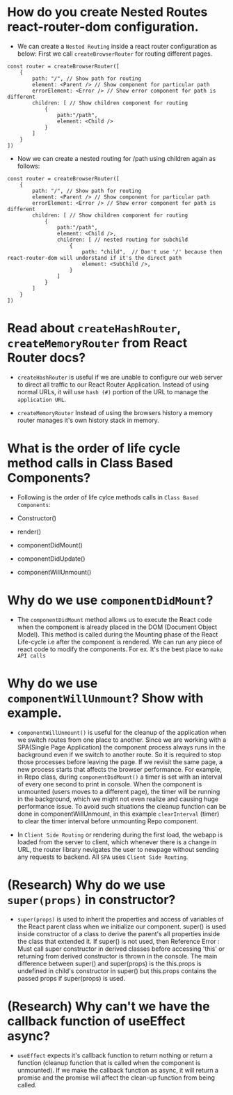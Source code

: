 # How do you create Nested Routes react-router-dom configuration.

- We can create a `Nested Routing` inside a react router configuration as below: First we call `createBrowserRouter` for routing different pages.

```react
const router = createBrowserRouter([
    {
        path: "/", // Show path for routing
        element: <Parent /> // Show component for particular path
        errorElement: <Error /> // Show error component for path is different
        children: [ // Show children component for routing
            {
                path:"/path",
                element: <Child />
            }
        ]
    }
])
```

- Now we can create a nested routing for /path using children again as follows:

```react
const router = createBrowserRouter([
    {
        path: "/", // Show path for routing
        element: <Parent /> // Show component for particular path
        errorElement: <Error /> // Show error component for path is different
        children: [ // Show children component for routing
            {
                path:"/path",
                element: <Child />,
                children: [ // nested routing for subchild
                    {
                        path: "child",  // Don't use '/' because then react-router-dom will understand if it's the direct path
                        element: <SubChild />,
                    }
                ]
            }
        ]
    }
])
```

# Read about `createHashRouter`, `createMemoryRouter` from React Router docs?

- `createHashRouter` is useful if we are unable to configure our web server to direct all traffic to our React Router Application. Instead of using normal URLs, it will use `hash (#)` portion of the URL to manage the `application URL`.

- `createMemoryRouter` Instead of using the browsers history a memory router manages it's own history stack in memory.

# What is the order of life cycle method calls in Class Based Components?

- Following is the order of life cylce methods calls in `Class Based Components`:

- Constructor()

- render()

- componentDidMount()

- componentDidUpdate()

- componentWillUnmount()

# Why do we use `componentDidMount`?

- The `componentDidMount` method allows us to execute the React code when the component is already placed in the DOM (Document Object Model). This method is called during the Mounting phase of the React Life-cycle i.e after the component is rendered. We can run any piece of react code to modify the components. For ex. It's the best place to `make API calls`

# Why do we use `componentWillUnmount`? Show with example.

- `componentWillUnmount()` is useful for the cleanup of the application when we switch routes from one place to another. Since we are working with a SPA(Single Page Application) the component process always runs in the background even if we switch to another route. So it is required to stop those processes before leaving the page. If we revisit the same page, a new process starts that affects the browser performance. For example, in Repo class, during `componentDidMount()` a timer is set with an interval of every one second to print in console. When the component is unmounted (users moves to a different page), the timer will be running in the background, which we might not even realize and causing huge performance issue. To avoid such situations the cleanup function can be done in componentWillUnmount, in this example `clearInterval` (timer) to clear the timer interval before unmounting Repo component.

- In `Client Side Routing` or rendering during the first load, the webapp is loaded from the server to client, which whenever there is a change in URL, the router library nevigates the user to newpage without sending any requests to backend. All `SPA` uses `Client Side Routing`.

# (Research) Why do we use `super(props)` in constructor?

- `super(props)` is used to inherit the properties and access of variables of the React parent class when we initialize our component. super() is used inside constructor of a class to derive the parent's all properties inside the class that extended it. If super() is not used, then Reference Error : Must call super constructor in derived classes before accessing 'this' or returning from derived constructor is thrown in the console. The main difference between super() and super(props) is the this.props is undefined in child's constructor in super() but this.props contains the passed props if super(props) is used.

# (Research) Why can't we have the callback function of useEffect async?

- `useEffect` expects it's callback function to return nothing or return a function (cleanup function that is called when the component is unmounted). If we make the callback function as async, it will return a promise and the promise will affect the clean-up function from being called.
